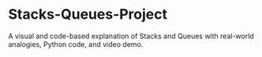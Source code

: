 # Stacks-Queues-Project
A visual and code-based explanation of Stacks and Queues with real-world analogies, Python code, and video demo.
